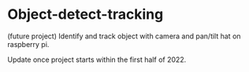 # Object-detect-tracking
(future project) Identify and track object with camera and pan/tilt hat on raspberry pi.

Update once project starts within the first half of 2022.
